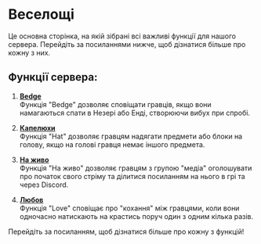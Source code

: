 # Веселощі

Це основна сторінка, на якій зібрані всі важливі функції для нашого сервера. Перейдіть за посиланнями нижче, щоб дізнатися більше про кожну з них.

## Функції сервера:

1. **[Bedge](Bedge)**  
   Функція "Bedge" дозволяє сповіщати гравців, якщо вони намагаються спати в Незері або Енді, створюючи вибух при спробі.

2. **[Капелюхи](hat)**  
   Функція "Hat" дозволяє гравцям надягати предмети або блоки на голову, якщо на голові гравця немає іншого предмета.

3. **[На живо](live)**  
   Функція "На живо" дозволяє гравцям з групою "медіа" оголошувати про початок свого стріму та ділитися посиланням на нього в грі та через Discord.

4. **[Любов](love)**  
   Функція "Love" сповіщає про "кохання" між гравцями, коли вони одночасно натискають на крастись поруч один з одним кілька разів.

Перейдіть за посиланням, щоб дізнатися більше про кожну з функцій!
